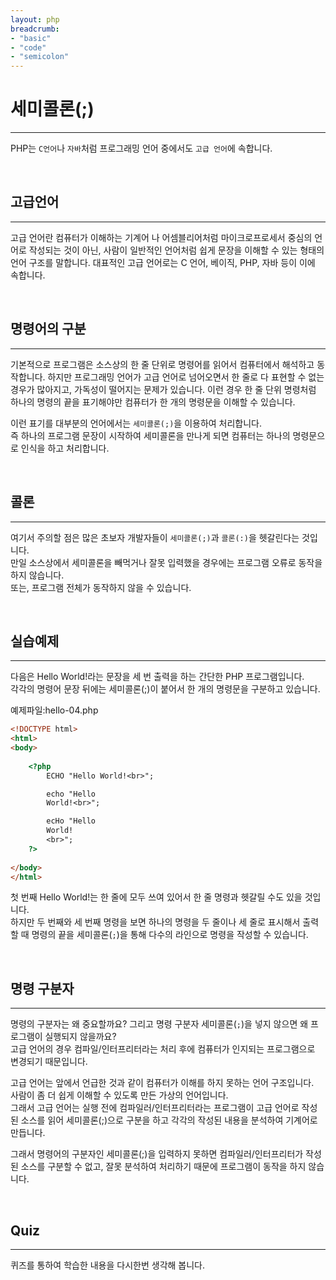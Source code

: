 ```yaml
---
layout: php
breadcrumb:
- "basic"
- "code"
- "semicolon"
---
```


# 세미콜론(;)
---
PHP는 `C언어`나 `자바`처럼 프로그래밍 언어 중에서도 `고급 언어`에 속합니다.  
 
<br>

## 고급언어
---
고급 언어란 컴퓨터가 이해하는 기계어 나 어셈블리어처럼 마이크로프로세서 중심의 언어로 작성되는 것이 아닌, 사람이 일반적인 언어처럼 쉽게 문장을 이해할 수 있는 형태의 언어 구조를 말합니다. 대표적인 고급 언어로는 C 언어, 베이직, PHP, 자바 등이 이에 속합니다.  

<br>

## 명령어의 구분
---
기본적으로 프로그램은 소스상의 한 줄 단위로 명령어를 읽어서 컴퓨터에서 해석하고 동작합니다. 하지만 프로그래밍 언어가 고급 언어로 넘어오면서 한 줄로 다 표현할 수 없는 경우가 많아지고, 가독성이 떨어지는 문제가 있습니다. 이런 경우 한 줄 단위 명령처럼 하나의 명령의 끝을 표기해야만 컴퓨터가 한 개의 명령문을 이해할 수 있습니다.  
 
이런 표기를 대부분의 언어에서는 `세미콜론(;)`을 이용하여 처리합니다.  
즉 하나의 프로그램 문장이 시작하여 세미콜론을 만나게 되면 컴퓨터는 하나의 명령문으로 인식을 하고 처리합니다.  

<br>

## 콜론
---
여기서 주의할 점은 많은 초보자 개발자들이 `세미콜론(;)`과 `콜론(:)`을 헷갈린다는 것입니다.  
만일 소스상에서 세미콜론을 빼먹거나 잘못 입력했을 경우에는 프로그램 오류로 동작을 하지 않습니다.  
또는, 프로그램 전체가 동작하지 않을 수 있습니다.  

<br>

## 실습예제
---
다음은 Hello World!라는 문장을 세 번 출력을 하는 간단한 PHP 프로그램입니다.  
각각의 명령어 문장 뒤에는 세미콜론(;)이 붙어서 한 개의 명령문을 구분하고 있습니다.  

예제파일:hello-04.php
```html
<!DOCTYPE html>
<html>
<body>
 
	<?php
		ECHO "Hello World!<br>";

		echo "Hello
		World!<br>";

		ecHo "Hello
		World!
		<br>";
	?>
 
</body>
</html>
```

첫 번째 Hello World!는 한 줄에 모두 쓰여 있어서 한 줄 명령과 헷갈릴 수도 있을 것입니다.  
하지만 두 번째와 세 번째 명령을 보면 하나의 명령을 두 줄이나 세 줄로 표시해서 출력할 때 명령의 끝을 세미콜론(`;`)을 통해 다수의 라인으로 명령을 작성할 수 있습니다.  

<br>

## 명령 구분자
---
명령의 구분자는 왜 중요할까요? 그리고 명령 구분자 세미콜론(`;`)을 넣지 않으면 왜 프로그램이 실행되지 않을까요?  
고급 언어의 경우 컴파일/인터프리터라는 처리 후에 컴퓨터가 인지되는 프로그램으로 변경되기 때문입니다.  

고급 언어는 앞에서 언급한 것과 같이 컴퓨터가 이해를 하지 못하는 언어 구조입니다.  
사람이 좀 더 쉽게 이해할 수 있도록 만든 가상의 언어입니다.  
그래서 고급 언어는 실행 전에 컴파일러/인터프리터라는 프로그램이 고급 언어로 작성된 소스를 읽어 세미콜론(;)으로 구분을 하고 각각의 작성된 내용을 분석하여 기계어로 만듭니다.  

그래서 명령어의 구분자인 세미콜론(;)을 입력하지 못하면 컴파일러/인터프리터가 작성된 소스를 구분할 수 없고, 잘못 분석하여 처리하기 때문에 프로그램이 동작을 하지 않습니다.  

<br>

## Quiz
---
퀴즈를 통하여 학습한 내용을 다시한번 생각해 봅니다.
<br>

<br>